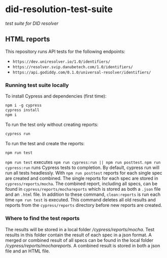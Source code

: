 # did-resolution-test-suite
_test suite for DID resolver_

## HTML reports

This repository runs API tests for the following endpoints:
- `https://dev.uniresolver.io/1.0/identifiers/`
- `https://resolver.svip.danubetech.com/1.0/identifiers/`
- `https://api.godiddy.com/0.1.0/universal-resolver/identifiers/`

<!-- In the current version of this repository, the report of https://dev.uniresolver.io/1.0/identifiers/ is shown.  -->

### Running test suite locally

To install Cypress and dependencies (first time):
```markdown
npm i -g cypress
cypress install
npm i
```

To run the test only without creating reports:
```markdown
cypress run
```

To run the test and create the reports:

```markdown
npm run test
```

`npm run test` executes `npm run cypress:run || npm run posttest`. `npm run cypress:run`
runs Cypress tests to completion. By default, cypress run will run
all tests headlessly. With `npm run posttest` reports for each single spec are created and combined. The
single reports for each spec are stored in `cypress/reports/mocha`. The combined report, including all specs,
can be found in `cypress/reports/mochareports` which is stored as both a `.json` file and an `.html` file.
In addition to these command, `clean:reports` is run each
time `npm run test` is executed. This command deletes all old results and reports from
the `cypress/reports` directory before new reports are created.

### Where to find the test reports
The results will be stored in a local folder _/cypress/reports/mocha_.
Test results in this folder contain the result of each spec in a json format.
A merged or combined result of all specs can be found in the local folder
_/cypress/reports/mochareports_. A combined result is stored in both a json file and an HTML file.